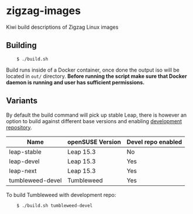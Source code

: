 # zigzag-images

Kiwi build descriptions of Zigzag Linux images

## Building

        $ ./build.sh

Build runs inside of a Docker container, once done the output iso will be located in `out/` directory. **Before running the script make sure that Docker daemon is running and user has sufficient permissions.**

## Variants

By default the build command will pick up stable Leap, there is however an option to build against different base versions and enabling [development repository](https://build.opensuse.org/project/show/home:mkrwc:zigzag:devel).

| Name               | openSUSE Version | Devel repo enabled   |
|--------------------|------------------|----------------------|
| leap-stable        | Leap 15.3        | No                   |
| leap-devel         | Leap 15.3        | Yes                  |
| leap-next          | Leap 15.3        | Yes                  |
| tumbleweed-devel   | Tumbleweed       | Yes                  |

To build Tumbleweed with development repo:

        $ ./build.sh tumbleweed-devel
